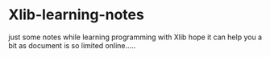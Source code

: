 # Xlib-learning-notes

just some notes while learning programming with Xlib
hope it can help you a bit as document is so limited online.....
